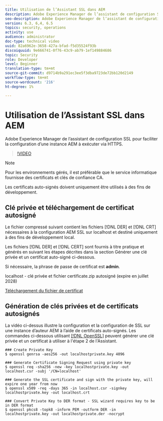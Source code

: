 ```yaml
---
title: Utilisation de l’Assistant SSL dans AEM
description: Adobe Experience Manager de l’assistant de configuration SSL pour faciliter la configuration d’une instance AEM à exécuter via HTTPS.
seo-description: Adobe Experience Manager de l’assistant de configuration SSL pour faciliter la configuration d’une instance AEM à exécuter via HTTPS.
version: 6.3, 6,4, 6.5
topics: security, operations
activity: use
audience: administrator
doc-type: technical video
uuid: 82a6962e-3658-427a-bfad-f5d35524f93b
discoiquuid: 9e666741-0f76-43c9-ab79-1ef149884686
topic: Security
role: Developer
level: Beginner
translation-type: tm+mt
source-git-commit: d9714b9a291ec3ee5f3dba9723de72bb120d2149
workflow-type: tm+mt
source-wordcount: '216'
ht-degree: 1%

---
```



# Utilisation de l’Assistant SSL dans AEM

Adobe Experience Manager de l’assistant de configuration SSL pour faciliter la configuration d’une instance AEM à exécuter via HTTPS.

>[!VIDEO](https://video.tv.adobe.com/v/17993/?quality=12&learn=on)

>[!NOTE]
>
>Pour les environnements gérés, il est préférable que le service informatique fournisse des certificats et clés de confiance CA.
>
>Les certificats auto-signés doivent uniquement être utilisés à des fins de développement.

## Clé privée et téléchargement de certificat autosigné

Le fichier compressé suivant contient les fichiers [!DNL DER] et [!DNL CRT] nécessaires à la configuration AEM SSL sur localhost et destiné uniquement à des fins de développement local.

Les fichiers [!DNL DER] et [!DNL CERT] sont fournis à titre pratique et générés en suivant les étapes décrites dans la section Générer une clé privée et un certificat auto-signé ci-dessous.

Si nécessaire, la phrase de passe de certificat est **admin**.

localhost - clé privée et fichier certificate.zip autosigné (expire en juillet 2028)

[Téléchargement du fichier de certificat](assets/use-the-ssl-wizard/certificate.zip)

## Génération de clés privées et de certificats autosignés

La vidéo ci-dessus illustre la configuration et la configuration de SSL sur une instance d’auteur AEM à l’aide de certificats auto-signés. Les commandes ci-dessous utilisant [[!DNL OpenSSL]](https://www.openssl.org/) peuvent générer une clé privée et un certificat à utiliser à l&#39;étape 2 de l&#39;Assistant.

```shell
### Create Private Key
$ openssl genrsa -aes256 -out localhostprivate.key 4096

### Generate Certificate Signing Request using private key
$ openssl req -sha256 -new -key localhostprivate.key -out localhost.csr -subj '/CN=localhost'

### Generate the SSL certificate and sign with the private key, will expire one year from now
$ openssl x509 -req -days 365 -in localhost.csr -signkey localhostprivate.key -out localhost.crt

### Convert Private Key to DER format - SSL wizard requires key to be in DER format
$ openssl pkcs8 -topk8 -inform PEM -outform DER -in localhostprivate.key -out localhostprivate.der -nocrypt
```
